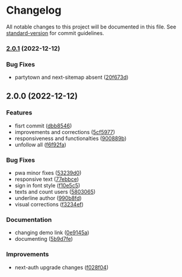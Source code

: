 # Changelog

All notable changes to this project will be documented in this file. See [standard-version](https://github.com/conventional-changelog/standard-version) for commit guidelines.

### [2.0.1](https://github.com/gmatthewsfeuer/github-unfollow-checker/compare/v2.0.0...v2.0.1) (2022-12-12)


### Bug Fixes

* partytown and next-sitemap absent ([20f673d](https://github.com/gmatthewsfeuer/github-unfollow-checker/commit/20f673dca1038c7743639cf2f0cdb34614890148))

## 2.0.0 (2022-12-12)


### Features

* fisrt commit ([dbb8546](https://github.com/gmatthewsfeuer/github-unfollow-checker/commit/dbb8546733dd89be6521f5151902a31efeefc7fd))
* improvements and corrections ([5cf5977](https://github.com/gmatthewsfeuer/github-unfollow-checker/commit/5cf5977989bc2ee729eeda4b1b30627ce3696dc2))
* responsiveness and functionalties ([900889b](https://github.com/gmatthewsfeuer/github-unfollow-checker/commit/900889b08ccb1bf3bd7000965a9813bc36024526))
* unfollow all ([f6f92fa](https://github.com/gmatthewsfeuer/github-unfollow-checker/commit/f6f92fa9ca90ec825e4489f69ba71344ba81583d))


### Bug Fixes

* pwa minor fixes ([53239d0](https://github.com/gmatthewsfeuer/github-unfollow-checker/commit/53239d0f127a1be1abd70dc604f2a306f244e77f))
* responsive text ([77ebbce](https://github.com/gmatthewsfeuer/github-unfollow-checker/commit/77ebbcefc8f845b81bebbcd9c6106efb93d79ec6))
* sign in font style ([f10e5c5](https://github.com/gmatthewsfeuer/github-unfollow-checker/commit/f10e5c530f7d3cccecaf2bde4d682f9cbe763f50))
* texts and count users ([5803065](https://github.com/gmatthewsfeuer/github-unfollow-checker/commit/5803065cb3c70b17b2f842bd6a434431b3d5ff13))
* underline author ([990b8fd](https://github.com/gmatthewsfeuer/github-unfollow-checker/commit/990b8fdfaa1772c76a2f8855a3e783651aa8bca0))
* visual corrections ([f3234ef](https://github.com/gmatthewsfeuer/github-unfollow-checker/commit/f3234ef58486b24571df2cd79c8374388b6e891d))


### Documentation

* changing demo link ([0e9145a](https://github.com/gmatthewsfeuer/github-unfollow-checker/commit/0e9145a4570ec0e3a5882d7498280b0c108f71cd))
* documenting ([5b9d7fe](https://github.com/gmatthewsfeuer/github-unfollow-checker/commit/5b9d7fe65e78713929fc760bcc9e6faf41dfe548))


### Improvements

* next-auth upgrade changes ([f028f04](https://github.com/gmatthewsfeuer/github-unfollow-checker/commit/f028f04c0a0a5716843c6e77cc14d7a0de4d781e))
